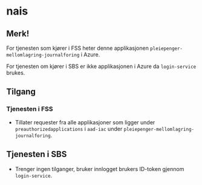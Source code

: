 # nais

## Merk!
For tjenesten som kjører i FSS heter denne applikasjonen `pleiepenger-mellomlagring-journalforing` i Azure.

For tjenesten om kjører i SBS er ikke applikasjonen i Azure da `login-service` brukes.

## Tilgang
### Tjenesten i FSS
- Tillater requester fra alle applikasjoner som ligger under `preauthorizedapplications` i `aad-iac` under `pleiepenger-mellomlagring-journalforing`.

## Tjenesten i SBS
- Trenger ingen tilganger, bruker innlogget brukers ID-token gjennom `login-service`.